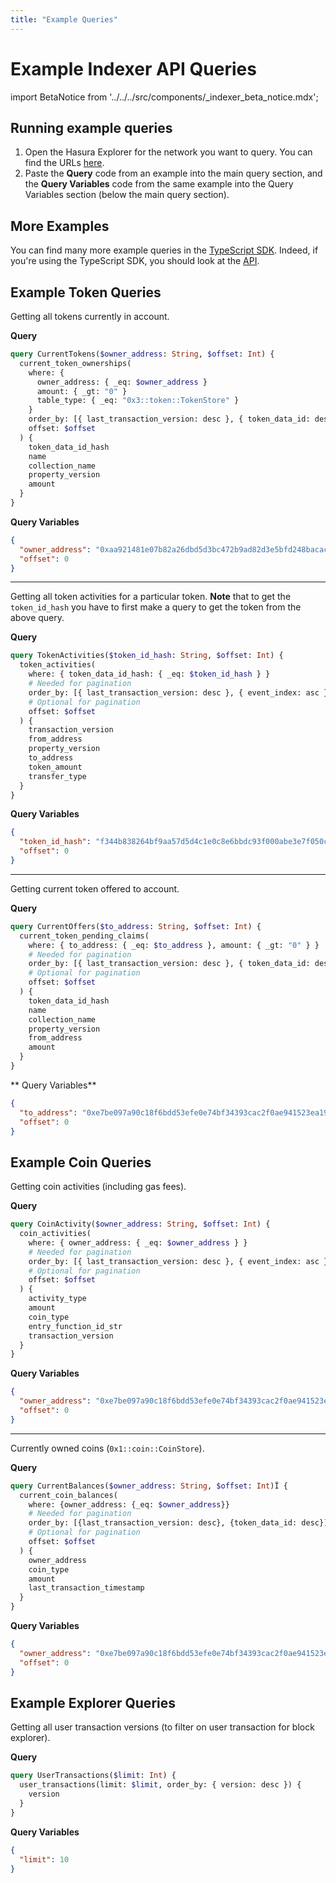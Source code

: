 ```yaml
---
title: "Example Queries"
---
```


# Example Indexer API Queries

import BetaNotice from '../../../src/components/\_indexer_beta_notice.mdx';

<BetaNotice />

## Running example queries

1. Open the Hasura Explorer for the network you want to query. You can find the URLs [here](/indexer/api/labs-hosted#hasura-explorer).
2. Paste the **Query** code from an example into the main query section, and the **Query Variables** code from the same example into the Query Variables section (below the main query section).

## More Examples

You can find many more example queries in the [TypeScript SDK](https://github.com/aptos-labs/aptos-ts-sdk/tree/main/src/internal/queries). Indeed, if you're using the TypeScript SDK, you should look at the [API](https://github.com/aptos-labs/aptos-ts-sdk/tree/main/src/api).

## Example Token Queries

Getting all tokens currently in account.

**Query**

```graphql
query CurrentTokens($owner_address: String, $offset: Int) {
  current_token_ownerships(
    where: {
      owner_address: { _eq: $owner_address }
      amount: { _gt: "0" }
      table_type: { _eq: "0x3::token::TokenStore" }
    }
    order_by: [{ last_transaction_version: desc }, { token_data_id: desc }]
    offset: $offset
  ) {
    token_data_id_hash
    name
    collection_name
    property_version
    amount
  }
}
```

**Query Variables**

```json
{
  "owner_address": "0xaa921481e07b82a26dbd5d3bc472b9ad82d3e5bfd248bacac160eac51687c2ff",
  "offset": 0
}
```

---

Getting all token activities for a particular token. **Note** that to get the `token_id_hash` you have to first make a query to get the token from the above query.

**Query**

```graphql
query TokenActivities($token_id_hash: String, $offset: Int) {
  token_activities(
    where: { token_data_id_hash: { _eq: $token_id_hash } }
    # Needed for pagination
    order_by: [{ last_transaction_version: desc }, { event_index: asc }]
    # Optional for pagination
    offset: $offset
  ) {
    transaction_version
    from_address
    property_version
    to_address
    token_amount
    transfer_type
  }
}
```

**Query Variables**

```json
{
  "token_id_hash": "f344b838264bf9aa57d5d4c1e0c8e6bbdc93f000abe3e7f050c2a0f4dc23d030",
  "offset": 0
}
```

---

Getting current token offered to account.

**Query**

```graphql
query CurrentOffers($to_address: String, $offset: Int) {
  current_token_pending_claims(
    where: { to_address: { _eq: $to_address }, amount: { _gt: "0" } }
    # Needed for pagination
    order_by: [{ last_transaction_version: desc }, { token_data_id: desc }]
    # Optional for pagination
    offset: $offset
  ) {
    token_data_id_hash
    name
    collection_name
    property_version
    from_address
    amount
  }
}
```

** Query Variables**

```json
{
  "to_address": "0xe7be097a90c18f6bdd53efe0e74bf34393cac2f0ae941523ea196a47b6859edb",
  "offset": 0
}
```

## Example Coin Queries

Getting coin activities (including gas fees).

**Query**

```graphql
query CoinActivity($owner_address: String, $offset: Int) {
  coin_activities(
    where: { owner_address: { _eq: $owner_address } }
    # Needed for pagination
    order_by: [{ last_transaction_version: desc }, { event_index: asc }]
    # Optional for pagination
    offset: $offset
  ) {
    activity_type
    amount
    coin_type
    entry_function_id_str
    transaction_version
  }
}
```

**Query Variables**

```json
{
  "owner_address": "0xe7be097a90c18f6bdd53efe0e74bf34393cac2f0ae941523ea196a47b6859edb",
  "offset": 0
}
```

---

Currently owned coins (`0x1::coin::CoinStore`).

**Query**

```graphql
query CurrentBalances($owner_address: String, $offset: Int)Ï {
  current_coin_balances(
    where: {owner_address: {_eq: $owner_address}}
    # Needed for pagination
    order_by: [{last_transaction_version: desc}, {token_data_id: desc}]
    # Optional for pagination
    offset: $offset
  ) {
    owner_address
    coin_type
    amount
    last_transaction_timestamp
  }
}
```

**Query Variables**

```json
{
  "owner_address": "0xe7be097a90c18f6bdd53efe0e74bf34393cac2f0ae941523ea196a47b6859edb",
  "offset": 0
}
```

## Example Explorer Queries

Getting all user transaction versions (to filter on user transaction for block explorer).

**Query**

```graphql
query UserTransactions($limit: Int) {
  user_transactions(limit: $limit, order_by: { version: desc }) {
    version
  }
}
```

**Query Variables**

```json
{
  "limit": 10
}
```
